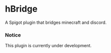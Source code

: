 # hBridge
A Spigot plugin that bridges minecraft and discord.

### Notice
This plugin is currently under development.